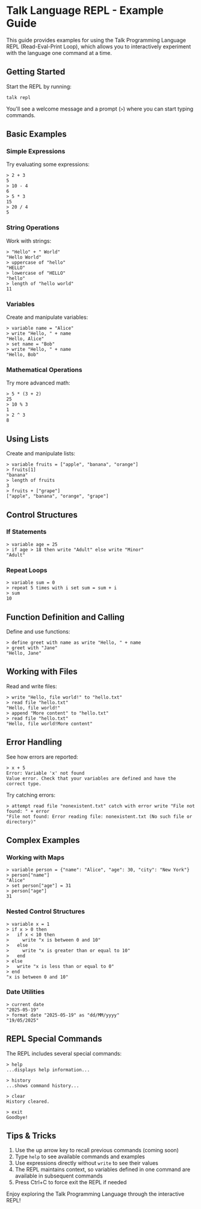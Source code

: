 # Talk Language REPL - Example Guide

This guide provides examples for using the Talk Programming Language REPL (Read-Eval-Print Loop), which allows you to interactively experiment with the language one command at a time.

## Getting Started

Start the REPL by running:

```
talk repl
```

You'll see a welcome message and a prompt (`>`) where you can start typing commands.

## Basic Examples

### Simple Expressions

Try evaluating some expressions:

```
> 2 + 3
5
> 10 - 4
6
> 5 * 3
15
> 20 / 4
5
```

### String Operations

Work with strings:

```
> "Hello" + " World"
"Hello World"
> uppercase of "hello"
"HELLO"
> lowercase of "HELLO"
"hello"
> length of "hello world"
11
```

### Variables

Create and manipulate variables:

```
> variable name = "Alice"
> write "Hello, " + name
"Hello, Alice"
> set name = "Bob"
> write "Hello, " + name
"Hello, Bob"
```

### Mathematical Operations

Try more advanced math:

```
> 5 * (3 + 2)
25
> 10 % 3
1
> 2 ^ 3
8
```

## Using Lists

Create and manipulate lists:

```
> variable fruits = ["apple", "banana", "orange"]
> fruits[1]
"banana"
> length of fruits
3
> fruits + ["grape"]
["apple", "banana", "orange", "grape"]
```

## Control Structures

### If Statements

```
> variable age = 25
> if age > 18 then write "Adult" else write "Minor"
"Adult"
```

### Repeat Loops

```
> variable sum = 0
> repeat 5 times with i set sum = sum + i
> sum
10
```

## Function Definition and Calling

Define and use functions:

```
> define greet with name as write "Hello, " + name
> greet with "Jane"
"Hello, Jane"
```

## Working with Files

Read and write files:

```
> write "Hello, file world!" to "hello.txt"
> read file "hello.txt"
"Hello, file world!"
> append "More content" to "hello.txt"
> read file "hello.txt"
"Hello, file world!More content"
```

## Error Handling

See how errors are reported:

```
> x + 5
Error: Variable 'x' not found
Value error. Check that your variables are defined and have the correct type.
```

Try catching errors:

```
> attempt read file "nonexistent.txt" catch with error write "File not found: " + error
"File not found: Error reading file: nonexistent.txt (No such file or directory)"
```

## Complex Examples

### Working with Maps

```
> variable person = {"name": "Alice", "age": 30, "city": "New York"}
> person["name"]
"Alice"
> set person["age"] = 31
> person["age"]
31
```

### Nested Control Structures

```
> variable x = 1
> if x > 0 then
>   if x < 10 then
>     write "x is between 0 and 10"
>   else
>     write "x is greater than or equal to 10"
>   end
> else
>   write "x is less than or equal to 0"
> end
"x is between 0 and 10"
```

### Date Utilities

```
> current date
"2025-05-19"
> format date "2025-05-19" as "dd/MM/yyyy"
"19/05/2025"
```

## REPL Special Commands

The REPL includes several special commands:

```
> help
...displays help information...

> history
...shows command history...

> clear
History cleared.

> exit
Goodbye!
```

## Tips & Tricks

1. Use the up arrow key to recall previous commands (coming soon)
2. Type `help` to see available commands and examples
3. Use expressions directly without `write` to see their values
4. The REPL maintains context, so variables defined in one command are available in subsequent commands
5. Press Ctrl+C to force exit the REPL if needed

Enjoy exploring the Talk Programming Language through the interactive REPL!
